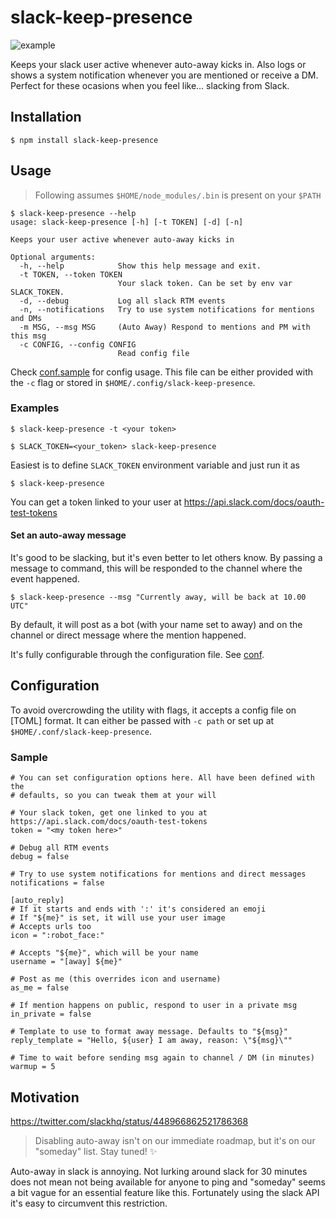 # slack-keep-presence

![example](http://i.imgur.com/jZ1osWk.png)

Keeps your slack user active whenever auto-away kicks in. Also logs or shows
a system notification whenever you are mentioned or receive a DM. Perfect
for these ocasions when you feel like… slacking from Slack.

## Installation

```
$ npm install slack-keep-presence
```

## Usage

> Following assumes `$HOME/node_modules/.bin` is present on your `$PATH`

```
$ slack-keep-presence --help
usage: slack-keep-presence [-h] [-t TOKEN] [-d] [-n]

Keeps your user active whenever auto-away kicks in

Optional arguments:
  -h, --help            Show this help message and exit.
  -t TOKEN, --token TOKEN
                        Your slack token. Can be set by env var SLACK_TOKEN.
  -d, --debug           Log all slack RTM events
  -n, --notifications   Try to use system notifications for mentions and DMs
  -m MSG, --msg MSG     (Auto Away) Respond to mentions and PM with this msg
  -c CONFIG, --config CONFIG
                        Read config file
```

Check [conf.sample](https://github.com/eskerda/slack-keep-presence/blob/master/conf.sample)
for config usage. This file can be either provided with the `-c` flag or stored
in `$HOME/.config/slack-keep-presence`.

### Examples

```
$ slack-keep-presence -t <your token>
```
```
$ SLACK_TOKEN=<your_token> slack-keep-presence
```
Easiest is to define `SLACK_TOKEN` environment variable and just run it as
```
$ slack-keep-presence
```

You can get a token linked to your user at https://api.slack.com/docs/oauth-test-tokens

#### Set an auto-away message

It's good to be slacking, but it's even better to let others know. By passing
a message to command, this will be responded to the channel where the event
happened.

```
$ slack-keep-presence --msg "Currently away, will be back at 10.00 UTC"
```

By default, it will post as a bot (with your name set to away) and
on the channel or direct message where the mention happened.

It's fully configurable through the configuration file. See [conf](#configuration).

## Configuration

To avoid overcrowding the utility with flags, it accepts a config file on [TOML]
format. It can either be passed with `-c path` or set up at
`$HOME/.conf/slack-keep-presence`.

### Sample
```
# You can set configuration options here. All have been defined with the
# defaults, so you can tweak them at your will

# Your slack token, get one linked to you at https://api.slack.com/docs/oauth-test-tokens
token = "<my token here>"

# Debug all RTM events
debug = false

# Try to use system notifications for mentions and direct messages
notifications = false

[auto_reply]
# If it starts and ends with ':' it's considered an emoji
# If "${me}" is set, it will use your user image
# Accepts urls too
icon = ":robot_face:"

# Accepts "${me}", which will be your name
username = "[away] ${me}"

# Post as me (this overrides icon and username)
as_me = false

# If mention happens on public, respond to user in a private msg
in_private = false

# Template to use to format away message. Defaults to "${msg}"
reply_template = "Hello, ${user} I am away, reason: \"${msg}\""

# Time to wait before sending msg again to channel / DM (in minutes)
warmup = 5
```

## Motivation

https://twitter.com/slackhq/status/448966862521786368
> Disabling auto-away isn't on our immediate roadmap, but it's on our "someday"
list. Stay tuned! ✨

Auto-away in slack is annoying. Not lurking around slack for 30 minutes does not
mean not being available for anyone to ping and "someday" seems a bit vague for
an essential feature like this. Fortunately using the slack API it's easy to
circumvent this restriction.
